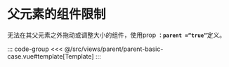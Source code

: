 <parentBasicCase/>

# 父元素的组件限制

无法在其父元素之外拖动或调整大小的组件，使用prop <b>`：parent =“true”`</b>定义。

::: code-group
<<< @/src/views/parent/parent-basic-case.vue#template[Template]
:::